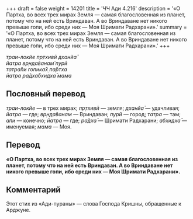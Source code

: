 +++
draft = false
weight = 14201
title = 'ЧЧ Ади 4.216'
description = '«О Партха, во всех трех мирах Земля — самая благословенная из планет, потому что на ней есть Вриндаван. А во Вриндаване нет никого превыше гопи, ибо среди них — Моя Шримати Радхарани».'
summary = '«О Партха, во всех трех мирах Земля — самая благословенная из планет, потому что на ней есть Вриндаван. А во Вриндаване нет никого превыше гопи, ибо среди них — Моя Шримати Радхарани».'
+++

_траи-локйе пр̣тхивӣ дханйа̄  
йатра вр̣нда̄ванам̇ пурӣ  
татра̄пи гопика̄х̣ па̄ртха  
йатра ра̄дха̄бхидха̄ мама_

## Пословный перевод

_траи_\-_локйе_ — в трех мирах; _пр̣тхивӣ_ — земля; _дханйа̄_ — удачливая; _йатра_ — где; _вр̣нда̄ванам_ — Вриндаван; _пурӣ_ — город; _татра_ — там; _апи_ — конечно; _йатра_ — где; _ра̄дха̄_ — Шримати Радхарани; _абхидха̄_ — именуемая; _мама_ — Моя.

## Перевод

**«О Партха, во всех трех мирах Земля — самая благословенная из планет, потому что на ней есть Вриндаван. А во Вриндаване нет никого превыше гопи, ибо среди них — Моя Шримати Радхарани».**

## Комментарий

Этот стих из «Ади-пураны» — слова Господа Кришны, обращенные к Арджуне.
